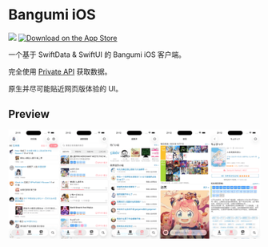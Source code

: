 # Bangumi iOS

[![](https://dcbadge.limes.pink/api/server/nZPTwzXxAX?style=flat)](https://discord.gg/nZPTwzXxAX)
[![Download on the App Store](https://developer.apple.com/assets/elements/badges/download-on-the-app-store.svg)](https://apps.apple.com/app/%E7%95%AA%E7%B5%84%E8%A8%88%E7%94%BB-riff/id6499502714)

一个基于 SwiftData & SwiftUI 的 Bangumi iOS 客户端。

完全使用 [Private API](https://github.com/bangumi/server-private) 获取数据。

原生并尽可能贴近网页版体验的 UI。

## Preview

![Preview](./preview.png)

